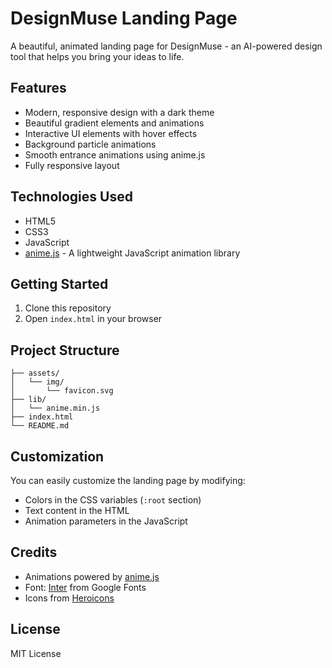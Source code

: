 # DesignMuse Landing Page

A beautiful, animated landing page for DesignMuse - an AI-powered design tool that helps you bring your ideas to life.

## Features

- Modern, responsive design with a dark theme
- Beautiful gradient elements and animations
- Interactive UI elements with hover effects
- Background particle animations
- Smooth entrance animations using anime.js
- Fully responsive layout

## Technologies Used

- HTML5
- CSS3
- JavaScript
- [anime.js](https://animejs.com/) - A lightweight JavaScript animation library

## Getting Started

1. Clone this repository
2. Open `index.html` in your browser

## Project Structure

```
├── assets/
│   └── img/
│       └── favicon.svg
├── lib/
│   └── anime.min.js
├── index.html
└── README.md
```

## Customization

You can easily customize the landing page by modifying:

- Colors in the CSS variables (`:root` section)
- Text content in the HTML
- Animation parameters in the JavaScript

## Credits

- Animations powered by [anime.js](https://animejs.com/)
- Font: [Inter](https://fonts.google.com/specimen/Inter) from Google Fonts
- Icons from [Heroicons](https://heroicons.com/)

## License

MIT License
